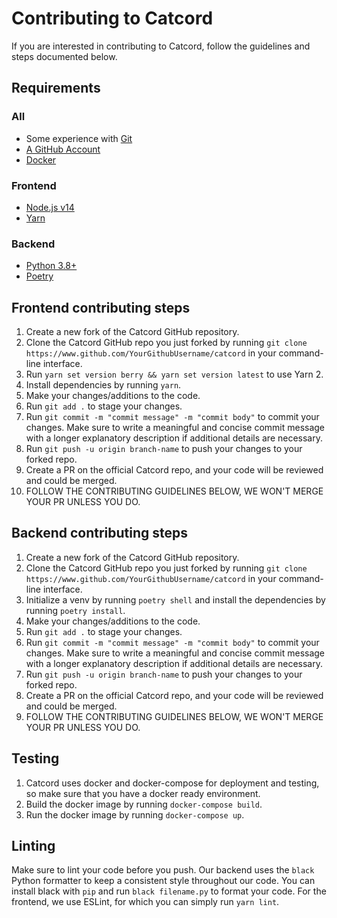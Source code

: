 # Contributing to Catcord
If you are interested in contributing to Catcord, follow the guidelines and steps documented below.

## Requirements

### All
- Some experience with [Git](https://git-scm.com/downloads)
- [A GitHub Account](https://github.com/join)
- [Docker](https://www.docker.com)

### Frontend
- [Node.js v14](https://nodejs.org)
- [Yarn](https://yarnpkg.com/)

### Backend
- [Python 3.8+](https://www.python.org/downloads/)
- [Poetry](https://python-poetry.org/docs/)

## Frontend contributing steps
1. Create a new fork of the Catcord GitHub repository.
2. Clone the Catcord GitHub repo you just forked by running `git clone https://www.github.com/YourGithubUsername/catcord` in your command-line interface.
3. Run `yarn set version berry && yarn set version latest` to use Yarn 2.
4. Install dependencies by running `yarn`.
4. Make your changes/additions to the code.
5. Run `git add .` to stage your changes.
6. Run `git commit -m "commit message" -m "commit body"` to commit your changes. Make sure to write a meaningful and concise commit message with a longer explanatory description if additional details are necessary.
7. Run `git push -u origin branch-name` to push your changes to your forked repo.
8. Create a PR on the official Catcord repo, and your code will be reviewed and could be merged.
9. FOLLOW THE CONTRIBUTING GUIDELINES BELOW, WE WON'T MERGE YOUR PR UNLESS YOU DO.

## Backend contributing steps
1. Create a new fork of the Catcord GitHub repository.
2. Clone the Catcord GitHub repo you just forked by running `git clone https://www.github.com/YourGithubUsername/catcord` in your command-line interface.
3. Initialize a venv by running `poetry shell` and install the dependencies by running `poetry install`.
4. Make your changes/additions to the code.
5. Run `git add .` to stage your changes.
6. Run `git commit -m "commit message" -m "commit body"` to commit your changes. Make sure to write a meaningful and concise commit message with a longer explanatory description if additional details are necessary.
7. Run `git push -u origin branch-name` to push your changes to your forked repo.
8. Create a PR on the official Catcord repo, and your code will be reviewed and could be merged.
9. FOLLOW THE CONTRIBUTING GUIDELINES BELOW, WE WON'T MERGE YOUR PR UNLESS YOU DO.

## Testing
1. Catcord uses docker and docker-compose for deployment and testing, so make sure that you have a docker ready environment.
2. Build the docker image by running `docker-compose build`.
3. Run the docker image by running `docker-compose up`.

## Linting
Make sure to lint your code before you push. Our backend uses the `black` Python formatter to keep a consistent style throughout our code. You can install black with `pip` and run `black filename.py` to format your code. For the frontend, we use ESLint, for which you can simply run `yarn lint`.
